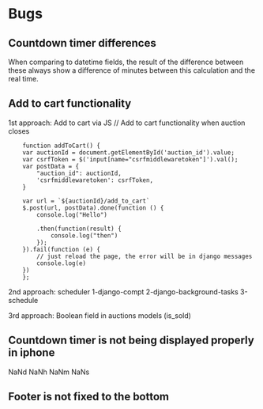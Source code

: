 # Bugs
## Countdown timer differences
When comparing to datetime fields, the result of the difference between these always show a difference of minutes between this calculation and the real time.

## Add to cart functionality
1st approach: Add to cart via JS
        // Add to cart functionality when auction closes

        function addToCart() {
        var auctionId = document.getElementById('auction_id').value;
        var csrfToken = $('input[name="csrfmiddlewaretoken"]').val();
        var postData = {
            "auction_id": auctionId,
            'csrfmiddlewaretoken': csrfToken,
        }

        var url = `${auctionId}/add_to_cart`
        $.post(url, postData).done(function () {
            console.log("Hello")
            
            .then(function(result) {
                console.log("then")
            });
        }).fail(function (e) {
            // just reload the page, the error will be in django messages
            console.log(e)
        })
        };

2nd approach: scheduler
    1-django-compt
    2-django-background-tasks
    3-schedule

3rd approach: Boolean field in auctions models (is_sold)


## Countdown timer is not being displayed properly in iphone

NaNd NaNh NaNm NaNs


## Footer is not fixed to the bottom


